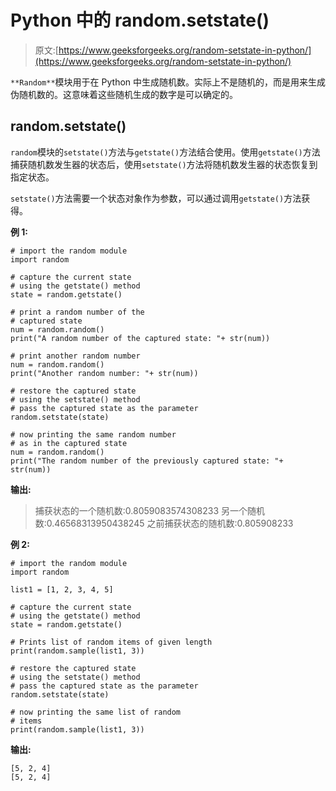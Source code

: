 # Python 中的 random.setstate()

> 原文:[https://www.geeksforgeeks.org/random-setstate-in-python/](https://www.geeksforgeeks.org/random-setstate-in-python/)

`**Random**`模块用于在 Python 中生成随机数。实际上不是随机的，而是用来生成伪随机数的。这意味着这些随机生成的数字是可以确定的。

## random.setstate()

`random`模块的`setstate()`方法与`getstate()`方法结合使用。使用`getstate()`方法捕获随机数发生器的状态后，使用`setstate()`方法将随机数发生器的状态恢复到指定状态。

`setstate()`方法需要一个状态对象作为参数，可以通过调用`getstate()`方法获得。

**例 1:**

```
# import the random module
import random

# capture the current state
# using the getstate() method
state = random.getstate()

# print a random number of the
# captured state
num = random.random()
print("A random number of the captured state: "+ str(num))

# print another random number
num = random.random()
print("Another random number: "+ str(num))

# restore the captured state
# using the setstate() method
# pass the captured state as the parameter
random.setstate(state)

# now printing the same random number
# as in the captured state
num = random.random()
print("The random number of the previously captured state: "+ str(num))
```

**输出:**

> 捕获状态的一个随机数:0.8059083574308233
> 另一个随机数:0.46568313950438245
> 之前捕获状态的随机数:0.805908233

**例 2:**

```
# import the random module
import random

list1 = [1, 2, 3, 4, 5]  

# capture the current state
# using the getstate() method
state = random.getstate()

# Prints list of random items of given length 
print(random.sample(list1, 3)) 

# restore the captured state
# using the setstate() method
# pass the captured state as the parameter
random.setstate(state)

# now printing the same list of random
# items
print(random.sample(list1, 3)) 
```

**输出:**

```
[5, 2, 4]
[5, 2, 4]
```